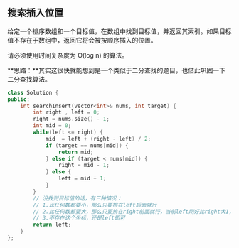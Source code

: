 ## 搜索插入位置

给定一个排序数组和一个目标值，在数组中找到目标值，并返回其索引。如果目标值不存在于数组中，返回它将会被按顺序插入的位置。

请必须使用时间复杂度为 O(log n) 的算法。

**思路：**其实这很快就能想到是一个类似于二分查找的题目，也借此巩固一下二分查找算法。

```cpp
class Solution {
public:
    int searchInsert(vector<int>& nums, int target) {
        int right , left = 0;
        right = nums.size() - 1;
        int mid = 0;
        while(left <= right) {
            mid  = left + (right - left) / 2;
            if (target == nums[mid]) {
                return mid;
            } else if (target < nums[mid]) {
                right = mid - 1;
            } else {
                left = mid + 1;
            }
        }
        // 没找到目标值的话，有三种情况：
        // 1.比任何数都要小，那么只要排在left后面就行
        // 2.比任何数都要大，那么只要排在right前面就行，当前left刚好比right大1，所以只要比left大就行
        // 3.不存在这个坐标，还是left即可
        return left;
    }
};
```

